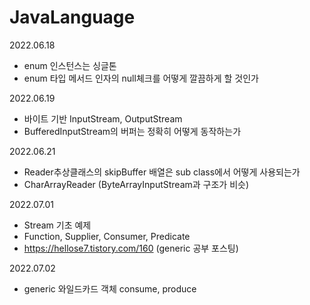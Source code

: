 # JavaLanguage

2022.06.18
- enum 인스턴스는 싱글톤
- enum 타입 메서드 인자의 null체크를 어떻게 깔끔하게 할 것인가

2022.06.19
- 바이트 기반 InputStream, OutputStream 
- BufferedInputStream의 버퍼는 정확히 어떻게 동작하는가

2022.06.21
- Reader추상클래스의 skipBuffer 배열은 sub class에서 어떻게 사용되는가
- CharArrayReader (ByteArrayInputStream과 구조가 비슷)

2022.07.01
- Stream 기초 예제
- Function, Supplier, Consumer, Predicate
- https://hellose7.tistory.com/160 (generic 공부 포스팅)

2022.07.02
- generic 와일드카드 객체 consume, produce 
